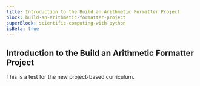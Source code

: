 ```yaml
---
title: Introduction to the Build an Arithmetic Formatter Project
block: build-an-arithmetic-formatter-project
superBlock: scientific-computing-with-python
isBeta: true
---
```


## Introduction to the Build an Arithmetic Formatter Project

This is a test for the new project-based curriculum.
